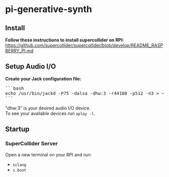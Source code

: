 # pi-generative-synth

## Install
<b>Follow these instructions to install supercollider on RPI: </b><br/>
https://github.com/supercollider/supercollider/blob/develop/README_RASPBERRY_PI.md

## Setup Audio I/O
<b>Create your Jack configuration file:</b><br/>
<pre>
```bash
echo /usr/bin/jackd -P75 -dalsa -dhw:3 -r44100 -p512 -n3 > ~/.jackdrc
```
</pre>
"dhw:3" is your desired audio I/O device. <br/>
To see your available devices run ```aplay -l```.

## Startup
### SuperCollider Server
Open a new terminal on your RPI and run:
- ```sclang```
- ```s.boot```
